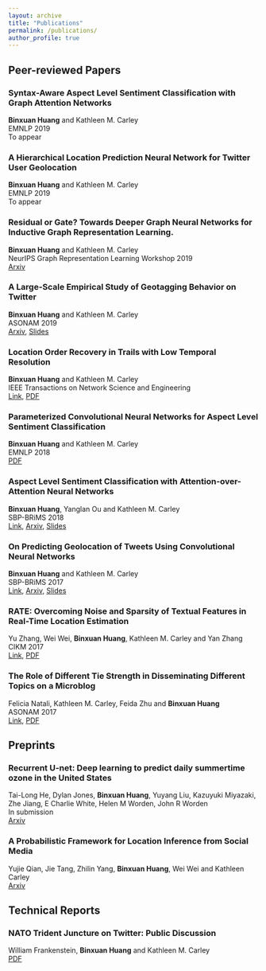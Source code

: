 ```yaml
---
layout: archive
title: "Publications"
permalink: /publications/
author_profile: true
---
```


## Peer-reviewed Papers
###  Syntax-Aware Aspect Level Sentiment Classification with Graph Attention Networks
**Binxuan Huang** and Kathleen M. Carley<br /> 
EMNLP 2019<br /> 
To appear

###  A Hierarchical Location Prediction Neural Network for Twitter User Geolocation
**Binxuan Huang** and Kathleen M. Carley<br /> 
EMNLP 2019<br /> 
To appear

### Residual or Gate? Towards Deeper Graph Neural Networks for Inductive Graph Representation Learning.
**Binxuan Huang** and Kathleen M. Carley <br /> 
NeurIPS Graph Representation Learning Workshop 2019 <br /> 
[Arxiv](https://arxiv.org/abs/1904.08035)

###  A Large-Scale Empirical Study of Geotagging Behavior on Twitter
**Binxuan Huang** and Kathleen M. Carley<br /> 
ASONAM 2019<br /> 
[Arxiv](https://arxiv.org/abs/1908.10948),
[Slides](https://binxuan.github.io/files/asonam_2019.pdf)

### Location Order Recovery in Trails with Low Temporal Resolution
**Binxuan Huang** and Kathleen M. Carley<br /> 
IEEE Transactions on Network Science and Engineering<br /> 
[Link](https://ieeexplore.ieee.org/document/8470968),
[PDF](https://binxuan.github.io/files/location-order-recovery_final_version.pdf)

### Parameterized Convolutional Neural Networks for Aspect Level Sentiment Classification
**Binxuan Huang** and Kathleen M. Carley <br /> 
EMNLP 2018<br /> 
[PDF](https://binxuan.github.io/files/emnlp2018.pdf)

### Aspect Level Sentiment Classification with Attention-over-Attention Neural Networks
**Binxuan Huang**, Yanglan Ou and Kathleen M. Carley <br /> 
SBP-BRiMS 2018<br /> 
[Link](https://link.springer.com/chapter/10.1007/978-3-319-93372-6_22),
[Arxiv](https://arxiv.org/abs/1804.06536),
[Slides](https://binxuan.github.io/files/aspect_sentiment_aoa.pdf)


### On Predicting Geolocation of Tweets Using Convolutional Neural Networks
**Binxuan Huang** and Kathleen M. Carley<br /> 
SBP-BRiMS 2017<br /> 
[Link](https://link.springer.com/chapter/10.1007/978-3-319-60240-0_34), 
[Arxiv](https://arxiv.org/abs/1704.05146), 
[Slides](https://binxuan.github.io/files/location_prediction.pdf)

### RATE: Overcoming Noise and Sparsity of Textual Features in Real-Time Location Estimation
Yu Zhang, Wei Wei, **Binxuan Huang**, Kathleen M. Carley and Yan Zhang<br /> 
CIKM 2017<br /> 
[Link](https://dl.acm.org/citation.cfm?id=3133067),
[PDF](http://www.casos.cs.cmu.edu/publications/papers/2017LocationInference.pdf)

### The Role of Different Tie Strength in Disseminating Different Topics on a Microblog
Felicia Natali, Kathleen M. Carley, Feida Zhu and **Binxuan Huang** <br /> 
ASONAM 2017<br /> 
[Link](https://dl.acm.org/citation.cfm?id=3110130),
[PDF](http://ink.library.smu.edu.sg/cgi/viewcontent.cgi?article=4929&context=sis_research)

## Preprints
### Recurrent U-net: Deep learning to predict daily summertime ozone in the United States
Tai-Long He, Dylan Jones, **Binxuan Huang**, Yuyang Liu, Kazuyuki Miyazaki, Zhe Jiang, E Charlie White, Helen M Worden, John R Worden <br />
In submission <br />
[Arxiv](https://arxiv.org/abs/1908.05841) 

### A Probabilistic Framework for Location Inference from Social Media
Yujie Qian, Jie Tang, Zhilin Yang, **Binxuan Huang**, Wei Wei and Kathleen Carley <br />
[Arxiv](https://arxiv.org/abs/1702.07281)




## Technical Reports

### NATO Trident Juncture on Twitter: Public Discussion
William Frankenstein, **Binxuan Huang** and Kathleen M. Carley <br /> 
[PDF](http://www.casos.cs.cmu.edu/publications/papers/TwitterNATO-CMU-ISR-16-100.pdf)

<!--- ### Residual or Gate? Towards Deeper Graph Neural Networks for Inductive Graph Representation Learning
Binxuan Huang, Kathleen M. Carley  <br /> 
[Arxiv](https://arxiv.org/abs/1904.08035)
-->


